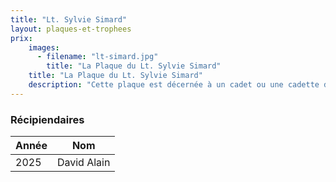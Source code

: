 ```yaml
---
title: "Lt. Sylvie Simard"
layout: plaques-et-trophees
prix: 
    images:
      - filename: "lt-simard.jpg"
        title: "La Plaque du Lt. Sylvie Simard"
    title: "La Plaque du Lt. Sylvie Simard"
    description: "Cette plaque est décernée à un cadet ou une cadette dans une des quatre niveaux d’instruction, qui a été reconnu par ses pairs pour le soutien constant et sans réserve qu’il ou qu’elle apporte à ses camarades."
---
```




### Récipiendaires

| Année | Nom |
| --- | --- |
| 2025 | David Alain |
